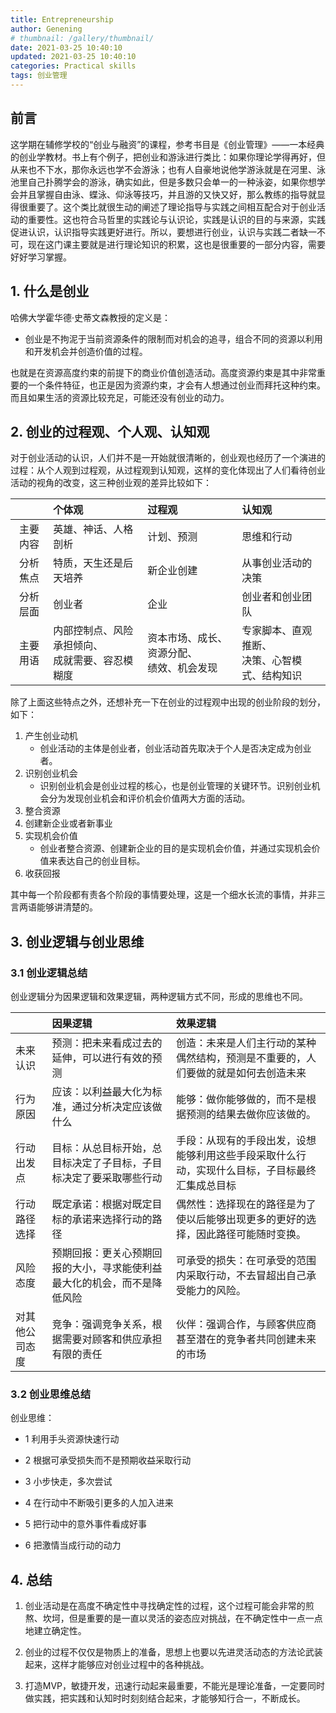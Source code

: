 ```yaml
---
title: Entrepreneurship
author: Genening
# thumbnail: /gallery/thumbnail/
date: 2021-03-25 10:40:10
updated: 2021-03-25 10:40:10
categories: Practical skills
tags: 创业管理
---
```


## 前言
这学期在辅修学校的“创业与融资”的课程，参考书目是《创业管理》——一本经典的创业学教材。书上有个例子，把创业和游泳进行类比：如果你理论学得再好，但从来也不下水，那你永远也学不会游泳；也有人自豪地说他学游泳就是在河里、泳池里自己扑腾学会的游泳，确实如此，但是多数只会单一的一种泳姿，如果你想学会并且掌握自由泳、蝶泳、仰泳等技巧，并且游的又快又好，那么教练的指导就显得很重要了。这个类比就很生动的阐述了理论指导与实践之间相互配合对于创业活动的重要性。这也符合马哲里的实践论与认识论，实践是认识的目的与来源，实践促进认识，认识指导实践更好进行。所以，要想进行创业，认识与实践二者缺一不可，现在这门课主要就是进行理论知识的积累，这也是很重要的一部分内容，需要好好学习掌握。

<!--more-->

## 1. 什么是创业
 哈佛大学霍华德·史蒂文森教授的定义是：
 
 * 创业是不拘泥于当前资源条件的限制而对机会的追寻，组合不同的资源以利用和开发机会并创造价值的过程。

 也就是在资源高度约束的前提下的商业价值创造活动。高度资源约束是其中非常重要的一个条件特征，也正是因为资源约束，才会有人想通过创业而拜托这种约束。而且如果生活的资源比较充足，可能还没有创业的动力。

## 2. 创业的过程观、个人观、认知观
对于创业活动的认识，人们并不是一开始就很清晰的，创业观也经历了一个演进的过程：从个人观到过程观，从过程观到认知观，这样的变化体现出了人们看待创业活动的视角的改变，这三种创业观的差异比较如下：

| |个体观|过程观|认知观|
|:----:|:----|:----|:----|
|主要内容|英雄、神话、人格剖析|计划、预测|思维和行动|
|分析焦点|特质，天生还是后天培养|新企业创建|从事创业活动的决策|
|分析层面|创业者|企业|创业者和创业团队|
|主要用语|内部控制点、风险承担倾向、<br>成就需要、容忍模糊度|资本市场、成长、资源分配、<br>绩效、机会发现|专家脚本、直观推断、<br>决策、心智模式、结构知识|

除了上面这些特点之外，还想补充一下在创业的过程观中出现的创业阶段的划分，如下：

1. 产生创业动机
    * 创业活动的主体是创业者，创业活动首先取决于个人是否决定成为创业者。
2. 识别创业机会
    * 识别创业机会是创业过程的核心，也是创业管理的关键环节。识别创业机会分为发现创业机会和评价机会价值两大方面的活动。
3. 整合资源
4. 创建新企业或者新事业
5. 实现机会价值
    * 创业者整合资源、创建新企业的目的是实现机会价值，并通过实现机会价值来表达自己的创业目标。
6. 收获回报

其中每一个阶段都有责各个阶段的事情要处理，这是一个细水长流的事情，并非三言两语能够讲清楚的。

## 3. 创业逻辑与创业思维
### 3.1 创业逻辑总结
创业逻辑分为因果逻辑和效果逻辑，两种逻辑方式不同，形成的思维也不同。

| |因果逻辑|效果逻辑|
|:----|:----|:----|
|未来认识|预测：把未来看成过去的延伸，可以进行有效的预测|创造：未来是人们主行动的某种偶然结构，预测是不重要的，人们要做的就是如何去创造未来|
|行为原因|应该：以利益最大化为标准，通过分析决定应该做什么|能够：做你能够做的，而不是根据预测的结果去做你应该做的。|
|行动出发点|目标：从总目标开始，总目标决定了子目标，子目标决定了要采取哪些行动|手段：从现有的手段出发，设想能够利用这些手段采取什么行动，实现什么目标，子目标最终汇集成总目标|
|行动路径选择|既定承诺：根据对既定目标的承诺来选择行动的路径|偶然性：选择现在的路径是为了使以后能够出现更多的更好的选择，因此路径可能随时变换。|
|风险态度|预期回报：更关心预期回报的大小，寻求能使利益最大化的机会，而不是降低风险|可承受的损失：在可承受的范围内采取行动，不去冒超出自己承受能力的风险。|
| 对其他公司态度|竞争：强调竞争关系，根据需要对顾客和供应承担有限的责任|伙伴：强调合作，与顾客供应商甚至潜在的竞争者共同创建未来的市场|

### 3.2 创业思维总结
创业思维：

* 1 利用手头资源快速行动

* 2 根据可承受损失而不是预期收益采取行动

* 3 小步快走，多次尝试

* 4 在行动中不断吸引更多的人加入进来

* 5 把行动中的意外事件看成好事

* 6 把激情当成行动的动力

## 4. 总结
1. 创业活动是在高度不确定性中寻找确定性的过程，这个过程可能会非常的煎熬、坎坷，但是重要的是一直以灵活的姿态应对挑战，在不确定性中一点一点地建立确定性。

2. 创业的过程不仅仅是物质上的准备，思想上也要以先进灵活动态的方法论武装起来，这样才能够应对创业过程中的各种挑战。

3. 打造MVP，敏捷开发，迅速行动起来最重要，不能光是理论准备，一定要同时做实践，把实践和认知时时刻刻结合起来，才能够知行合一，不断成长。